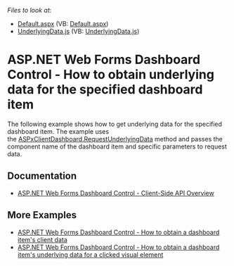 <!-- default file list -->
*Files to look at*:

* [Default.aspx](./CS/ASPxDashboard_RequestUnderlyingData/Default.aspx) (VB: [Default.aspx](./VB/ASPxDashboard_RequestUnderlyingData/Default.aspx))
* [UnderlyingData.js](./CS/ASPxDashboard_RequestUnderlyingData/Scripts/UnderlyingData.js) (VB: [UnderlyingData.js](./VB/ASPxDashboard_RequestUnderlyingData/Scripts/UnderlyingData.js))
<!-- default file list end -->
# ASP.NET Web Forms Dashboard Control - How to obtain underlying data for the specified dashboard item

The following example shows how to get underlying data for the specified dashboard item. The example uses the [ASPxClientDashboard.RequestUnderlyingData](https://docs.devexpress.com/Dashboard/js-ASPxClientDashboard#js_aspxclientdashboard_requestunderlyingdata_itemname_args_oncompleted_) method and passes the component name of the dashboard item and specific parameters to request data.

## Documentation

- [ASP.NET Web Forms Dashboard Control - Client-Side API Overview](https://docs.devexpress.com/Dashboard/116302/web-dashboard/aspnet-web-forms-dashboard-control/client-side-api-overview)

## More Examples

- [ASP.NET Web Forms Dashboard Control - How to obtain a dashboard item's client data](https://github.com/DevExpress-Examples/how-to-obtain-a-dashboard-items-client-data-in-the-aspnet-dashboard-control-t492284)
- [ASP.NET Web Forms Dashboard Control - How to obtain a dashboard item's underlying data for a clicked visual element](https://github.com/DevExpress-Examples/aspxdashboard-how-to-obtain-a-dashboard-items-underlying-data-for-a-clicked-visual-element-t492257)
